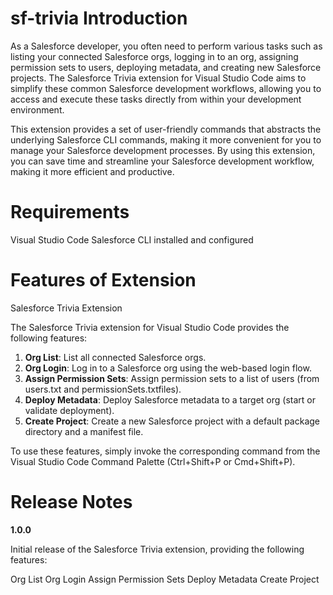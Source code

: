 # sf-trivia Introduction

As a Salesforce developer, you often need to perform various tasks such as listing your connected Salesforce orgs, logging in to an org, assigning permission sets to users, deploying metadata, and creating new Salesforce projects. The Salesforce Trivia extension for Visual Studio Code aims to simplify these common Salesforce development workflows, allowing you to access and execute these tasks directly from within your development environment.

This extension provides a set of user-friendly commands that abstracts the underlying Salesforce CLI commands, making it more convenient for you to manage your Salesforce development processes. By using this extension, you can save time and streamline your Salesforce development workflow, making it more efficient and productive.

# Requirements

Visual Studio Code
Salesforce CLI installed and configured

# Features of Extension

Salesforce Trivia Extension

The Salesforce Trivia extension for Visual Studio Code provides the following features:

1. **Org List**: List all connected Salesforce orgs.
2. **Org Login**: Log in to a Salesforce org using the web-based login flow.
3. **Assign Permission Sets**: Assign permission sets to a list of users (from users.txt and permissionSets.txtfiles).
4. **Deploy Metadata**: Deploy Salesforce metadata to a target org (start or validate deployment).
5. **Create Project**: Create a new Salesforce project with a default package directory and a manifest file.

To use these features, simply invoke the corresponding command from the Visual Studio Code Command Palette (Ctrl+Shift+P or Cmd+Shift+P).

# Release Notes

**1.0.0**

Initial release of the Salesforce Trivia extension, providing the following features:

Org List
Org Login
Assign Permission Sets
Deploy Metadata
Create Project


